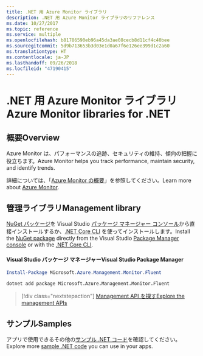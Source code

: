 ```yaml
---
title: .NET 用 Azure Monitor ライブラリ
description: .NET 用 Azure Monitor ライブラリのリファレンス
ms.date: 10/27/2017
ms.topic: reference
ms.service: multiple
ms.openlocfilehash: b81786590eb96a45da3ae08cecb8d11cf4c40bee
ms.sourcegitcommit: 5d9b713653b3d03e1d0a67f6e126ee399d1c2a60
ms.translationtype: HT
ms.contentlocale: ja-JP
ms.lasthandoff: 09/26/2018
ms.locfileid: "47190415"
---
```

# <a name="azure-monitor-libraries-for-net"></a><span data-ttu-id="7a0c0-103">.NET 用 Azure Monitor ライブラリ</span><span class="sxs-lookup"><span data-stu-id="7a0c0-103">Azure Monitor libraries for .NET</span></span>

## <a name="overview"></a><span data-ttu-id="7a0c0-104">概要</span><span class="sxs-lookup"><span data-stu-id="7a0c0-104">Overview</span></span>

<span data-ttu-id="7a0c0-105">Azure Monitor は、パフォーマンスの追跡、セキュリティの維持、傾向の把握に役立ちます。</span><span class="sxs-lookup"><span data-stu-id="7a0c0-105">Azure Monitor helps you track performance, maintain security, and identify trends.</span></span>

<span data-ttu-id="7a0c0-106">詳細については、「[Azure Monitor の概要](/azure/monitoring-and-diagnostics/)」を参照してください。</span><span class="sxs-lookup"><span data-stu-id="7a0c0-106">Learn more about [Azure Monitor](/azure/monitoring-and-diagnostics/).</span></span>   

## <a name="management-library"></a><span data-ttu-id="7a0c0-107">管理ライブラリ</span><span class="sxs-lookup"><span data-stu-id="7a0c0-107">Management library</span></span>

<span data-ttu-id="7a0c0-108">[NuGet パッケージ](https://www.nuget.org/packages/Microsoft.Azure.Management.Monitor.Fluent)を Visual Studio [パッケージ マネージャー コンソール][PackageManager]から直接インストールするか、[.NET Core CLI][DotNetCLI] を使ってインストールします。</span><span class="sxs-lookup"><span data-stu-id="7a0c0-108">Install the [NuGet package](https://www.nuget.org/packages/Microsoft.Azure.Management.Monitor.Fluent) directly from the Visual Studio [Package Manager console][PackageManager] or with the [.NET Core CLI][DotNetCLI].</span></span>

#### <a name="visual-studio-package-manager"></a><span data-ttu-id="7a0c0-109">Visual Studio パッケージ マネージャー</span><span class="sxs-lookup"><span data-stu-id="7a0c0-109">Visual Studio Package Manager</span></span>

```powershell
Install-Package Microsoft.Azure.Management.Monitor.Fluent
```

```bash
dotnet add package Microsoft.Azure.Management.Monitor.Fluent
```

> [!div class="nextstepaction"]
> [<span data-ttu-id="7a0c0-110">Management API を探す</span><span class="sxs-lookup"><span data-stu-id="7a0c0-110">Explore the management APIs</span></span>](/dotnet/api/overview/azure/monitor/management)

## <a name="samples"></a><span data-ttu-id="7a0c0-111">サンプル</span><span class="sxs-lookup"><span data-stu-id="7a0c0-111">Samples</span></span>

<span data-ttu-id="7a0c0-112">アプリで使用できるその他の[サンプル .NET コード](https://azure.microsoft.com/resources/samples/?platform=dotnet)を確認してください。</span><span class="sxs-lookup"><span data-stu-id="7a0c0-112">Explore more [sample .NET code](https://azure.microsoft.com/resources/samples/?platform=dotnet) you can use in your apps.</span></span>

[PackageManager]: https://docs.microsoft.com/nuget/tools/package-manager-console
[DotNetCLI]: https://docs.microsoft.com/dotnet/core/tools/dotnet-add-package
